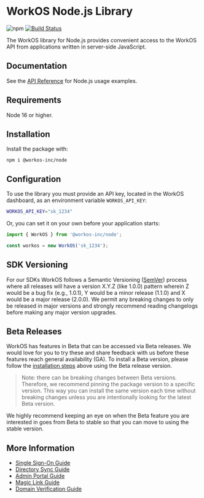 # WorkOS Node.js Library

![npm](https://img.shields.io/npm/v/@workos-inc/node)
[![Build Status](https://github.com/workos/workos-node/actions/workflows/ci.yml/badge.svg)](https://github.com/workos/workos-node/actions/workflows/ci.yml)

The WorkOS library for Node.js provides convenient access to the WorkOS API from applications written in server-side JavaScript.

## Documentation

See the [API Reference](https://workos.com/docs/reference/client-libraries) for Node.js usage examples.

## Requirements

Node 16 or higher.

## Installation

Install the package with:

```
npm i @workos-inc/node
```

## Configuration

To use the library you must provide an API key, located in the WorkOS dashboard, as an environment variable `WORKOS_API_KEY`:

```sh
WORKOS_API_KEY="sk_1234"
```

Or, you can set it on your own before your application starts:

```ts
import { WorkOS } from '@workos-inc/node';

const workos = new WorkOS('sk_1234');
```

## SDK Versioning

For our SDKs WorkOS follows a Semantic Versioning ([SemVer](https://semver.org/)) process where all releases will have a version X.Y.Z (like 1.0.0) pattern wherein Z would be a bug fix (e.g., 1.0.1), Y would be a minor release (1.1.0) and X would be a major release (2.0.0). We permit any breaking changes to only be released in major versions and strongly recommend reading changelogs before making any major version upgrades.

## Beta Releases

WorkOS has features in Beta that can be accessed via Beta releases. We would love for you to try these
and share feedback with us before these features reach general availability (GA). To install a Beta version,
please follow the [installation steps](#installation) above using the Beta release version.

> Note: there can be breaking changes between Beta versions. Therefore, we recommend pinning the package version to a
> specific version. This way you can install the same version each time without breaking changes unless you are
> intentionally looking for the latest Beta version.

We highly recommend keeping an eye on when the Beta feature you are interested in goes from Beta to stable so that you
can move to using the stable version.

## More Information

- [Single Sign-On Guide](https://workos.com/docs/sso/guide)
- [Directory Sync Guide](https://workos.com/docs/directory-sync/guide)
- [Admin Portal Guide](https://workos.com/docs/admin-portal/guide)
- [Magic Link Guide](https://workos.com/docs/magic-link/guide)
- [Domain Verification Guide](https://workos.com/docs/domain-verification/guide)
